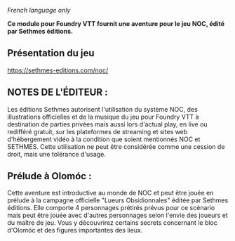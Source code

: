 _French language only_

**Ce module pour Foundry VTT fournit une aventure pour le jeu NOC, édité par Sethmes éditions.**

## Présentation du jeu

https://sethmes-editions.com/noc/

## NOTES DE L'ÉDITEUR :

Les éditions Sethmes autorisent l'utilisation du système NOC, des illustrations officielles et de la musique du jeu pour Foundry VTT à destination de parties privées mais aussi lors d'actual play, en live ou redifféré gratuit, sur les plateformes de streaming et sites web d'hébergement vidéo à la condition que soient mentionnés NOC et SETHMES.
Cette utilisation ne peut être considérée comme une cession de droit, mais une tolérance d'usage.

## Prélude à Olomóc :

Cette aventure est introductive au monde de NOC et peut être jouée en prélude à la campagne officielle "Lueurs Obsidionnales" éditée par Sethmes éditions. 
Elle comporte 4 personnages prétirés prévus pour ce scénario mais peut être jouée avec d'autres personnages selon l'envie des joueurs et du maître de jeu. 
Vous y découvrirez certains secrets concernant le bloc d'Olomóc et des figures importantes des lieux.







